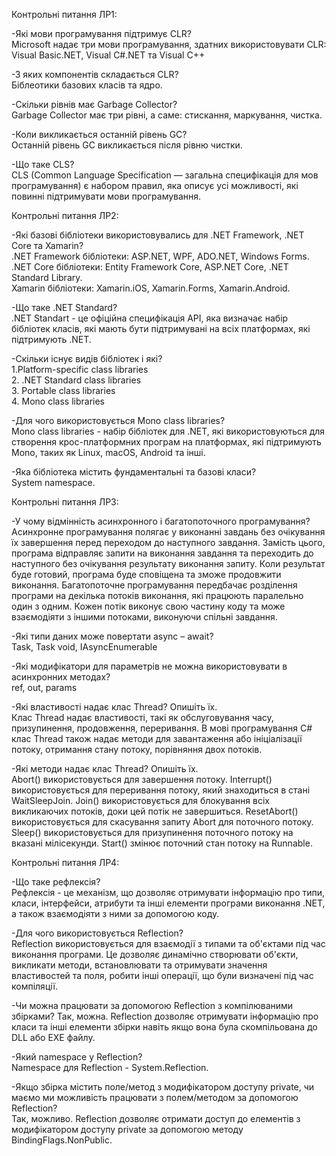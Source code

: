 Контрольні питання ЛР1:

-Які мови програмування підтримує CLR?  
Microsoft надає три мови програмування, здатних використовувати CLR: Visual Basic.NET, Visual C#.NET та Visual C++

-З яких компонентів складається CLR?  
Біблеотики базових класів та ядро.

-Скільки рівнів має Garbage Collector?  
Garbage Collector має три рівні, а саме: стискання, маркування, чистка.

-Коли викликається останній рівень GC?  
Останній рівень GC викликається після рівню чистки.

-Що таке CLS?  
CLS (Common Language Specification — загальна специфікація для мов програмування) є набором правил, яка описує усі можливості, які повинні підтримувати мови програмування.  

Контрольні питання ЛР2:  

-Які базові бібліотеки використовувались для .NET Framework, .NET Core та Xamarin?  
.NET Framework бібліотеки: ASP.NET, WPF, ADO.NET, Windows Forms.  
.NET Core бібліотеки: Entity Framework Core, ASP.NET Core, .NET Standard Library.  
Xamarin бібліотеки: Xamarin.iOS, Xamarin.Forms, Xamarin.Android.  

-Що таке .NET Standard?  
.NET Standart - це офіційна специфікація API, яка визначає набір бібліотек класів, які мають бути підтримувані на всіх платформах, які підтримують .NET.  

-Скільки існує видів бібліотек і які?  
1.Platform-specific class libraries  
2. .NET Standard class libraries  
3. Portable class libraries  
4. Mono class libraries  

-Для чого використовується Mono class libraries?  
Mono class libraries - набір бібліотек для .NET, які використовуються для створення крос-платформних програм на платформах, які підтримують Mono, таких як Linux, macOS, Android та інші.  

-Яка бібліотека містить фундаментальні та базові класи?  
System namespace.  

Контрольні питання ЛР3:  

-У чому відмінність асинхронного і багатопоточного програмування?  
Асинхронне програмування полягає у виконанні завдань без очікування їх завершення перед переходом до наступного завдання. Замість цього, програма відправляє запити на виконання завдання та переходить до наступного без очікування результату виконання запиту. Коли результат буде готовий, програма буде сповіщена та зможе продовжити виконання. Багатопоточне програмування передбачає розділення програми на декілька потоків виконання, які працюють паралельно один з одним. Кожен потік виконує свою частину коду та може взаємодіяти з іншими потоками, виконуючи спільні завдання.  

-Які типи даних може повертати async – await?  
Task, Task void, IAsyncEnumerable  

-Які модифікатори для параметрів не можна використовувати  в асинхронних методах?  
ref, out, params  

-Які властивості надає клас Thread? Опишіть їх.  
Клас Thread надає властивості, такі як обслуговування часу, призупинення, продовження, переривання. В мові програмування C# клас Thread також надає методи для завантаження або ініціалізації потоку, отримання стану потоку, порівняння двох потоків.  

-Які методи надає клас Thread? Опишіть їх.  
Abort() використовується для завершення потоку. Interrupt() використовується для переривання потоку, який знаходиться в стані WaitSleepJoin. Join() використовується для блокування всіх викликаючих потоків, доки цей потік не завершиться. ResetAbort() використовується для скасування запиту Abort для поточного потоку. Sleep() використовується для призупинення поточного потоку на вказані мілісекунди. Start() змінює поточний стан потоку на Runnable.  

Контрольні питання ЛР4:  

-Що таке рефлексія?  
Рефлексія - це механізм, що дозволяє отримувати інформацію про типи, класи, інтерфейси, атрибути та інші елементи програми виконання .NET, а також взаємодіяти з ними за допомогою коду.  

-Для чого використовується Reflection?  
Reflection використовується для взаємодії з типами та об'єктами під час виконання програми. Це дозволяє динамічно створювати об'єкти, викликати методи, встановлювати та отримувати значення властивостей та поля, робити інші операції, що були визначені під час компіляції.  

-Чи можна працювати за допомогою Reflection з компілюваними збірками?
Так, можна. Reflection дозволяє отримувати інформацію про класи та інші елементи збірки навіть якщо вона була скомпільована до DLL або EXE файлу.  

-Який namespace у Reflection?  
Namespace для Reflection - System.Reflection.  

-Якщо збірка містить поле/метод з модифікатором доступу private, чи маємо ми можливість працювати з полем/методом за допомогою Reflection?  
Так, можливо. Reflection дозволяє отримати доступ до елементів з модифікатором доступу private за допомогою методу BindingFlags.NonPublic.
